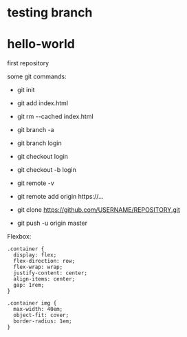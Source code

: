 # testing branch

# hello-world
first repository

some git commands:
* git init
* git add index.html
* git rm --cached index.html

* git branch -a
* git branch login
* git checkout login

* git checkout -b login

* git remote -v
* git remote add origin https://...
* git clone https://github.com/USERNAME/REPOSITORY.git
* git push -u origin master

Flexbox:
```
.container {
  display: flex;
  flex-direction: row;
  flex-wrap: wrap;
  justify-content: center;
  align-items: center;
  gap: 1rem;
}
```

```
.container img {
  max-width: 40em;
  object-fit: cover;
  border-radius: 1em;
}
```





